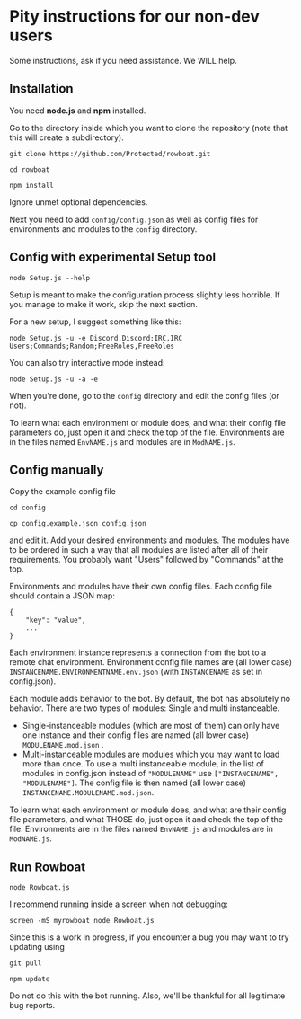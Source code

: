 # Pity instructions for our non-dev users

Some instructions, ask if you need assistance. We WILL help.

## Installation

You need **node.js** and **npm** installed.

Go to the directory inside which you want to clone the repository (note that this will create a subdirectory).
    
    git clone https://github.com/Protected/rowboat.git
    
    cd rowboat
    
    npm install
    
Ignore unmet optional dependencies.
    
Next you need to add `config/config.json` as well as config files for environments and modules to the `config` directory.

## Config with experimental Setup tool

    node Setup.js --help

Setup is meant to make the configuration process slightly less horrible. If you manage to make it work, skip the next section.

For a new setup, I suggest something like this:

    node Setup.js -u -e Discord,Discord;IRC,IRC Users;Commands;Random;FreeRoles,FreeRoles

You can also try interactive mode instead:

    node Setup.js -u -a -e
    
When you're done, go to the `config` directory and edit the config files (or not).

To learn what each environment or module does, and what their config file parameters do, just open it and check the top of the file. Environments are in the files named `EnvNAME.js` and modules are in `ModNAME.js`.

## Config manually

Copy the example config file

    cd config

    cp config.example.json config.json
    
and edit it. Add your desired environments and modules. The modules have to be ordered in such a way that all modules are listed after all of their requirements. You probably want "Users" followed by "Commands" at the top.

Environments and modules have their own config files. Each config file should contain a JSON map:

    {
        "key": "value",
        ...
    }

Each environment instance represents a connection from the bot to a remote chat environment. Environment config file names are (all lower case) `INSTANCENAME.ENVIRONMENTNAME.env.json` (with `INSTANCENAME` as set in config.json).

Each module adds behavior to the bot. By default, the bot has absolutely no behavior. There are two types of modules: Single and multi instanceable.

* Single-instanceable modules (which are most of them) can only have one instance and their config files are named (all lower case) `MODULENAME.mod.json` .
* Multi-instanceable modules are modules which you may want to load more than once. To use a multi instanceable module, in the list of modules in config.json instead of `"MODULENAME"` use `["INSTANCENAME", "MODULENAME"]`. The config file is then named (all lower case) `INSTANCENAME.MODULENAME.mod.json`.

To learn what each environment or module does, and what are their config file parameters, and what THOSE do, just open it and check the top of the file. Environments are in the files named `EnvNAME.js` and modules are in `ModNAME.js`.

## Run Rowboat

    node Rowboat.js
    
I recommend running inside a screen when not debugging:

    screen -mS myrowboat node Rowboat.js

Since this is a work in progress, if you encounter a bug you may want to try updating using

    git pull
   
    npm update
   
Do not do this with the bot running. Also, we'll be thankful for all legitimate bug reports.
